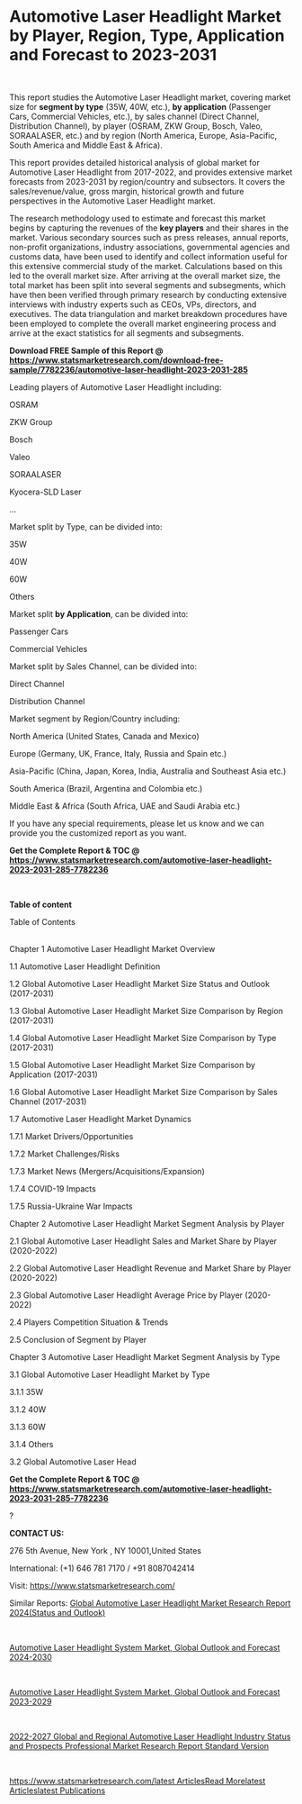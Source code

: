 <h1>Automotive Laser Headlight Market by Player, Region, Type, Application and Forecast to 2023-2031</h1><br/><p>This report studies the Automotive Laser Headlight market, covering market size for <strong>segment by type</strong> (35W, 40W, etc.), <strong>by application</strong> (Passenger Cars, Commercial Vehicles, etc.), by sales channel (Direct Channel, Distribution Channel), by player (OSRAM, ZKW Group, Bosch, Valeo, SORAALASER, etc.) and by region (North America, Europe, Asia-Pacific, South America and Middle East & Africa).</p>
 
 
 
 <p>This report provides detailed historical analysis of global market for Automotive Laser Headlight from 2017-2022, and provides extensive market forecasts from 2023-2031 by region/country and subsectors. It covers the sales/revenue/value, gross margin, historical growth and future perspectives in the Automotive Laser Headlight market.</p>
 
 
 
 <p>The research methodology used to estimate and forecast this market begins by capturing the revenues of the <strong>key players</strong> and their shares in the market. Various secondary sources such as press releases, annual reports, non-profit organizations, industry associations, governmental agencies and customs data, have been used to identify and collect information useful for this extensive commercial study of the market. Calculations based on this led to the overall market size. After arriving at the overall market size, the total market has been split into several segments and subsegments, which have then been verified through primary research by conducting extensive interviews with industry experts such as CEOs, VPs, directors, and executives. The data triangulation and market breakdown procedures have been employed to complete the overall market engineering process and arrive at the exact statistics for all segments and subsegments.</p>
 
 
 
 <p><strong>Download FREE Sample of this Report @ <a href="https://www.statsmarketresearch.com/download-free-sample/7782236/automotive-laser-headlight-2023-2031-285">https://www.statsmarketresearch.com/download-free-sample/7782236/automotive-laser-headlight-2023-2031-285</a></strong></p>
 
 
 
 <p>Leading players of Automotive Laser Headlight including:</p>
 
 
 
 <p>OSRAM</p>
 
 
 
 <p>ZKW Group</p>
 
 
 
 <p>Bosch</p>
 
 
 
 <p>Valeo</p>
 
 
 
 <p>SORAALASER</p>
 
 
 
 <p>Kyocera-SLD Laser</p>
 
 
 
 <p>...</p>
 
 
 
 <p>Market split by Type, can be divided into:</p>
 
 
 
 <p>35W</p>
 
 
 
 <p>40W</p>
 
 
 
 <p>60W</p>
 
 
 
 <p>Others</p>
 
 
 
 <p>Market split <strong>by Application</strong>, can be divided into:</p>
 
 
 
 <p>Passenger Cars</p>
 
 
 
 <p>Commercial Vehicles</p>
 
 
 
 <p>Market split by Sales Channel, can be divided into:</p>
 
 
 
 <p>Direct Channel</p>
 
 
 
 <p>Distribution Channel</p>
 
 
 
 <p>Market segment by Region/Country including:</p>
 
 
 
 <p>North America (United States, Canada and Mexico)</p>
 
 
 
 <p>Europe (Germany, UK, France, Italy, Russia and Spain etc.)</p>
 
 
 
 <p>Asia-Pacific (China, Japan, Korea, India, Australia and Southeast Asia etc.)</p>
 
 
 
 <p>South America (Brazil, Argentina and Colombia etc.)</p>
 
 
 
 <p>Middle East & Africa (South Africa, UAE and Saudi Arabia etc.)</p>
 
 
 
 <p>If you have any special requirements, please let us know and we can provide you the customized report as you want.</p>
 
 
 
 <div><b>Get the Complete Report & TOC @ <a href="https://www.statsmarketresearch.com/automotive-laser-headlight-2023-2031-285-7782236">https://www.statsmarketresearch.com/automotive-laser-headlight-2023-2031-285-7782236</a></b></div>
 
 
 
 <p><br />
 
 <b>Table of content</b></p>
 
 
 
 <p>Table of Contents<br />
 
 <br />
 
 Chapter 1 Automotive Laser Headlight Market Overview<br />
 
 1.1 Automotive Laser Headlight Definition<br />
 
 1.2 Global Automotive Laser Headlight Market Size Status and Outlook (2017-2031)<br />
 
 1.3 Global Automotive Laser Headlight Market Size Comparison by Region (2017-2031)<br />
 
 1.4 Global Automotive Laser Headlight Market Size Comparison by Type (2017-2031)<br />
 
 1.5 Global Automotive Laser Headlight Market Size Comparison by Application (2017-2031)<br />
 
 1.6 Global Automotive Laser Headlight Market Size Comparison by Sales Channel (2017-2031)<br />
 
 1.7 Automotive Laser Headlight Market Dynamics<br />
 
 1.7.1 Market Drivers/Opportunities<br />
 
 1.7.2 Market Challenges/Risks<br />
 
 1.7.3 Market News (Mergers/Acquisitions/Expansion)<br />
 
 1.7.4 COVID-19 Impacts<br />
 
 1.7.5 Russia-Ukraine War Impacts<br />
 
 Chapter 2 Automotive Laser Headlight Market Segment Analysis by Player<br />
 
 2.1 Global Automotive Laser Headlight Sales and Market Share by Player (2020-2022)<br />
 
 2.2 Global Automotive Laser Headlight Revenue and Market Share by Player (2020-2022)<br />
 
 2.3 Global Automotive Laser Headlight Average Price by Player (2020-2022)<br />
 
 2.4 Players Competition Situation & Trends<br />
 
 2.5 Conclusion of Segment by Player<br />
 
 Chapter 3 Automotive Laser Headlight Market Segment Analysis by Type<br />
 
 3.1 Global Automotive Laser Headlight Market by Type<br />
 
 3.1.1 35W<br />
 
 3.1.2 40W<br />
 
 3.1.3 60W<br />
 
 3.1.4 Others<br />
 
 3.2 Global Automotive Laser Head</p>
 
 
 
 <div><b>Get the Complete Report & TOC @ <a href="https://www.statsmarketresearch.com/automotive-laser-headlight-2023-2031-285-7782236">https://www.statsmarketresearch.com/automotive-laser-headlight-2023-2031-285-7782236</a></b></div>
 
 
 
 <p>? </p>
 
 
 
 <p><b>CONTACT US:</b><br />
 
 276 5th Avenue, New York , NY 10001,United States<br />
 
 International: (+1) 646 781 7170 / +91 8087042414<br />
 
 Visit: <a href="https://www.statsmarketresearch.com/">https://www.statsmarketresearch.com/</a><br />
 
 Similar Reports: <a href="https://www.statsmarketresearch.com/automotive-laser-headlight-2023-2031-285-7782236">Global Automotive Laser Headlight Market Research Report 2024(Status and Outlook)</a><br />
 
 <br />
 
 <a href="https://www.statsmarketresearch.com/automotive-laser-headlight-2023-2031-285-7782236">Automotive Laser Headlight System Market, Global Outlook and Forecast 2024-2030</a><br />
 
 <br />
 
 <a href="https://www.statsmarketresearch.com/automotive-laser-headlight-2023-2031-285-7782236">Automotive Laser Headlight System Market, Global Outlook and Forecast 2023-2029</a><br />
 
 <br />
 
 <a href="https://www.statsmarketresearch.com/automotive-laser-headlight-2023-2031-285-7782236">2022-2027 Global and Regional Automotive Laser Headlight Industry Status and Prospects Professional Market Research Report Standard Version</a><br />
 
 <br />
 
 <a href="https://gyeongbokgung.com">https://www.statsmarketresearch.com/</a><a href="https://hallyeomaritime.com">latest Articles</a><a href="https://jingwansa.com">Read More</a><a href="https://nguoiviet.jp/">latest Articles</a><a href="https://www.intelmarketresearch.com/">latest Publications</a></p>
